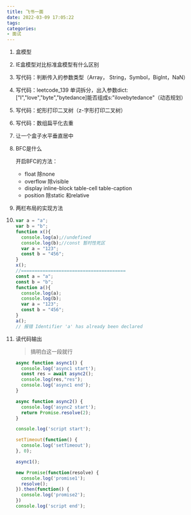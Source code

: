 ```yaml
---
title: 飞书一面
date: 2022-03-09 17:05:22
tags:
categories: 
- 面试
---
```


1. 盒模型

2. IE盒模型对比标准盒模型有什么区别

3. 写代码：判断传入的参数类型（Array， String，Symbol，BigInt，NaN）

4. 写代码：leetcode_139 单词拆分，出入参数dict:["I","love","byte","bytedance]能否组成s:"ilovebytedance"（动态规划）

5. 写代码：蛇形打印二叉树（z-字形打印二叉树）

6. 写代码：数组扁平化去重

7. 让一个盒子水平垂直居中

8. BFC是什么

   开启BFC的方法：

   - float 除none
   - overflow 除visible
   - display inline-block table-cell table-caption
   - position 除static 和relative

9. 两栏布局的实现方法

10. ```js
    var a = "a";
    var b = "b";
    function x(){
      console.log(a);//undefined
      console.log(b);//const 暂时性死区
      var a = "123";
      const b = "456";
    }
    x();
    //=======================================
    const a = "a";
    const b = "b";
    function a(){
      console.log(a);
      console.log(b);
      var a = "123";
      const b = "456";
    }
    a();
    // 报错 Identifier 'a' has already been declared
    ```

11. 读代码输出

    > 搞明白这一段就行

    ```js
    async function async1() {
      console.log('async1 start');
      const res = await async2();
      console.log(res,"res");
      console.log('async1 end');
    }
    
    async function async2() {
      console.log('async2 start');
      return Promise.resolve(2);
    }
    
    console.log('script start');
    
    setTimeout(function() {
      console.log('setTimeout');
    }, 0);
    
    async1();
    
    new Promise(function(resolve) {
      console.log('promise1');
      resolve();
    }).then(function() {
      console.log('promise2');
    })
    console.log('script end');
    ```

    
